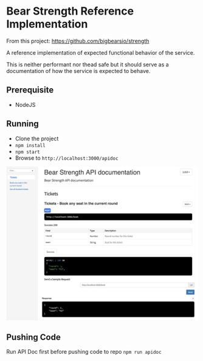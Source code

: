 # Bear Strength Reference Implementation

From this project: https://github.com/bigbearsio/strength

A reference implementation of expected functional behavior of the service. 

This is neither performant nor thead safe but it should serve as a documentation of how the service is expected to behave. 

## Prerequisite
* NodeJS

## Running
* Clone the project
* `npm install`
* `npm start`
* Browse to `http://localhost:3000/apidoc`

![Screenshot](public/images/doc-screenshot.png)

## Pushing Code
Run API Doc first before pushing code to repo
```npm run apidoc```
